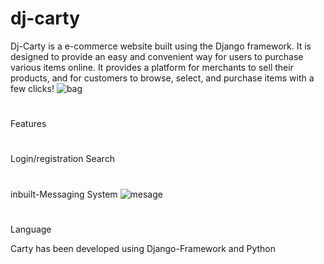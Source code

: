# dj-carty
Dj-Carty is a e-commerce website built using the Django framework. It is designed to provide an easy and convenient way for users to purchase various items online. It provides a platform for merchants to sell their products, and for customers to browse, select, and purchase items with a few clicks!
![bag](https://user-images.githubusercontent.com/32088026/218314626-c02e1211-d082-400f-a1da-17f9d54e5788.png)

#
Features
#
Login/registration
Search
#

inbuilt-Messaging System
![mesage](https://user-images.githubusercontent.com/32088026/218314476-e3f298a9-8c64-4dd2-b9b1-c24b5d52c149.png)


#
Language

Carty has been developed using Django-Framework and Python 






